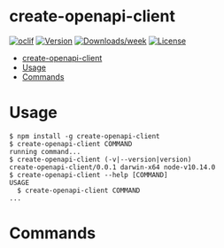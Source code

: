 # create-openapi-client

[![oclif](https://img.shields.io/badge/cli-oclif-brightgreen.svg)](https://oclif.io)
[![Version](https://img.shields.io/npm/v/create-openapi-client.svg)](https://npmjs.org/package/create-openapi-client)
[![Downloads/week](https://img.shields.io/npm/dw/create-openapi-client.svg)](https://npmjs.org/package/create-openapi-client)
[![License](https://img.shields.io/npm/l/create-openapi-client.svg)](https://github.com/developertown/create-openapi-client/blob/master/package.json)

<!-- toc -->
* [create-openapi-client](#create-openapi-client)
* [Usage](#usage)
* [Commands](#commands)
<!-- tocstop -->

# Usage

<!-- usage -->
```sh-session
$ npm install -g create-openapi-client
$ create-openapi-client COMMAND
running command...
$ create-openapi-client (-v|--version|version)
create-openapi-client/0.0.1 darwin-x64 node-v10.14.0
$ create-openapi-client --help [COMMAND]
USAGE
  $ create-openapi-client COMMAND
...
```
<!-- usagestop -->

# Commands

<!-- commands -->

<!-- commandsstop -->
